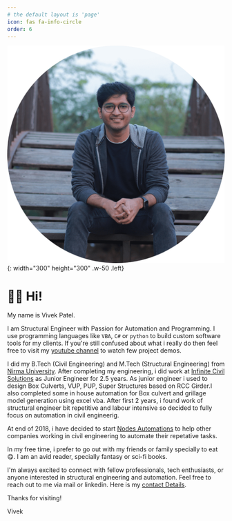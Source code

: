 ```yaml
---
# the default layout is 'page'
icon: fas fa-info-circle
order: 6
---
```

![Test](/assets//images/ProfilePic.png){: width="300" height="300" .w-50 .left}

# 👋🏽 Hi! 
My name is Vivek Patel.

I am Structural Engineer with Passion for Automation and Programming. I use programming languages like `VBA`, `C#` or `python` to build custom software tools for my clients. If you're still confused about what i really do then feel free to visit my [youtube channel](https://www.youtube.com/NodesAutomations) to watch few project demos.


I did my B.Tech (Civil Engineering) and M.Tech (Structural Engineering) from [Nirma University](https://nirmauni.ac.in/).
After completing my engineering, i did work at [Infinite Civil Solutions](https://inficivil.com/) as Junior Engineer for 2.5 years. As junior engineer i used to design Box Culverts, VUP, PUP, Super Structures based on RCC Girder.I also completed some in house automation for Box culvert and grillage model generation using excel vba. After first 2 years, i found work of structural engineer bit repetitive and labour intensive so decided to fully focus on automation in civil engineerig.

At end of 2018, i have decided to start [Nodes Automations](https://nodesautomations.com/) to help other companies working in civil engineering to automate their repetative tasks.

In my free time, i prefer to go out with my friends or family specially to eat 😋. I am an avid reader, specially fantasy or sci-fi books. 

I'm always excited to connect with fellow professionals, tech enthusiasts, or anyone interested in structural engineering and automation. Feel free to reach out to me via mail or linkedin. Here is my  [contact Details](https://nodesautomations.com/contact/).

Thanks for visiting!

Vivek